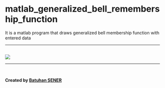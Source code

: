 # matlab_generalized_bell_remembership_function
<p>It is a matlab program that draws generalized bell membership function with entered data</p>


<hr>
<br/>
<img src="static/Photos/index.jpg">

<br/>
  <hr>
<br/>
<p><b>Created by <a href="https://www.linkedin.com/in/senerbatuhan/">Batuhan ŞENER</a></b></p>
<br/>
